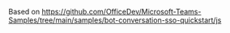 Based on https://github.com/OfficeDev/Microsoft-Teams-Samples/tree/main/samples/bot-conversation-sso-quickstart/js
